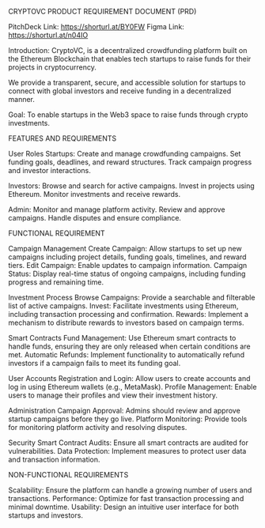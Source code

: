 CRYPTOVC PRODUCT REQUIREMENT DOCUMENT (PRD)



PitchDeck Link: https://shorturl.at/BY0FW 
Figma Link: https://shorturl.at/n04IO 


Introduction: 
CryptoVC, is a decentralized crowdfunding platform built on the Ethereum Blockchain that enables tech startups to raise funds for their projects in cryptocurrency. 

We provide a transparent, secure, and accessible solution for startups to connect with global investors and receive funding in a decentralized manner.


 Goal:
To enable startups in the Web3 space to raise funds through crypto investments. 



FEATURES AND REQUIREMENTS

 User Roles
Startups:
Create and manage crowdfunding campaigns.
Set funding goals, deadlines, and reward structures.
Track campaign progress and investor interactions.

Investors:
Browse and search for active campaigns.
Invest in projects using Ethereum.
Monitor investments and receive rewards.

Admin:
Monitor and manage platform activity.
Review and approve campaigns.
Handle disputes and ensure compliance.



 FUNCTIONAL REQUIREMENT 

Campaign Management
Create Campaign: Allow startups to set up new campaigns including project details, funding goals, timelines, and reward tiers.
Edit Campaign: Enable updates to campaign information.
Campaign Status: Display real-time status of ongoing campaigns, including funding progress and remaining time.

 Investment Process
Browse Campaigns: Provide a searchable and filterable list of active campaigns.
Invest: Facilitate investments using Ethereum, including transaction processing and confirmation.
Rewards: Implement a mechanism to distribute rewards to investors based on campaign terms.

Smart Contracts
Fund Management: Use Ethereum smart contracts to handle funds, ensuring they are only released when certain conditions are met.
Automatic Refunds: Implement functionality to automatically refund investors if a campaign fails to meet its funding goal.

User Accounts
Registration and Login: Allow users to create accounts and log in using Ethereum wallets (e.g., MetaMask).
Profile Management: Enable users to manage their profiles and view their investment history.

Administration
Campaign Approval: Admins should review and approve startup campaigns before they go live.
Platform Monitoring: Provide tools for monitoring platform activity and resolving disputes.

Security
Smart Contract Audits: Ensure all smart contracts are audited for vulnerabilities.
Data Protection: Implement measures to protect user data and transaction information.



 NON-FUNCTIONAL REQUIREMENTS 

Scalability: Ensure the platform can handle a growing number of users and transactions.
Performance: Optimize for fast transaction processing and minimal downtime.
Usability: Design an intuitive user interface for both startups and investors.
